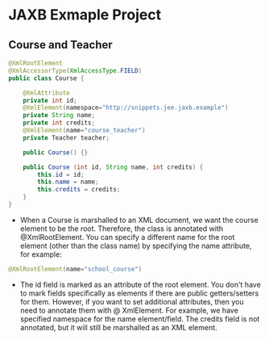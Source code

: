 # JAXB Exmaple Project
## Course and Teacher

```java
@XmlRootElement
@XmlAccessorType(XmlAccessType.FIELD)
public class Course {

    @XmlAttribute
    private int id;
    @XmlElement(namespace="http://snippets.jee.jaxb.example")
    private String name;
    private int credits;
    @XmlElement(name="course_teacher")
    private Teacher teacher;

    public Course() {}

    public Course (int id, String name, int credits) {
        this.id = id;
        this.name = name;
        this.credits = credits;
    }
}
```

- When a Course is marshalled to an XML document, we want the course element to be the root. Therefore, the class is annotated with @XmlRootElement. You can specify a different name for the root element (other than the class name) by specifying the name attribute, for example:

```java
@XmlRootElement(name="school_course")
```
- The id field is marked as an attribute of the root element. You don't have to mark fields specifically as elements if there are public getters/setters for them. However, if you want to set additional attributes, then you need to annotate them with @ XmlElement. For example, we have specified namespace for the name element/field.  The credits field is not annotated, but it will still be marshalled as an XML element.
